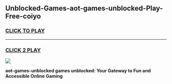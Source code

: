 
## Unblocked-Games-aot-games-unblocked-Play-Free-coiyo
<h3>
<a href="https://premium76.site?title=aot-games-unblocked&ref=20A">CLICK TO PLAY</a></h3>
<hr>

<h3>
<a href="https://premium76.site?title=aot-games-unblocked&ref=20A">CLICK 2 PLAY</a>
  
</h3>

<a href="https://premium76.site?title=aot-games-unblocked&ref=20A"><img src="https://clearcache.store/games.png"></a>


**aot-games-unblocked games unblocked: Your Gateway to Fun and Accessible Online Gaming**
